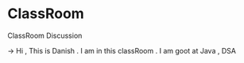 # ClassRoom
ClassRoom Discussion

-> Hi , This is Danish . I am in this classRoom . I am goot at Java , DSA
